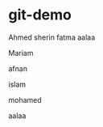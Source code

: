 # git-demo

Ahmed
sherin 
fatma                              aalaa

Mariam

afnan

islam

mohamed






aalaa
